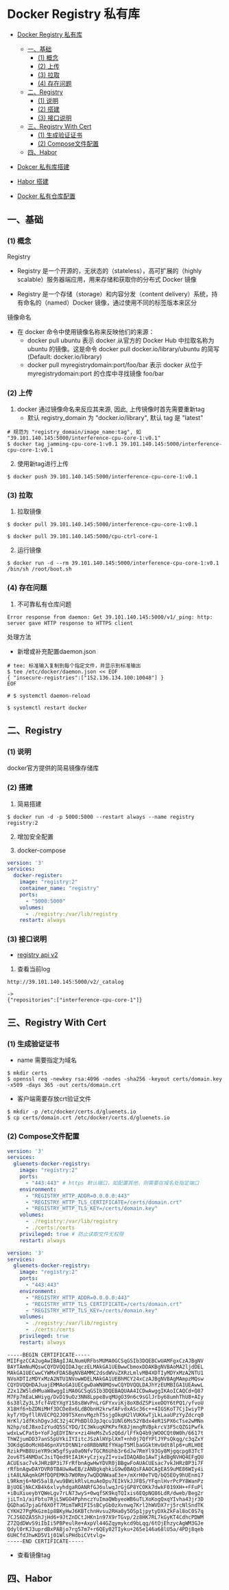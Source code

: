 # Docker Registry 私有库

- [Docker Registry 私有库](#docker-registry-私有库)
  - [一、基础](#一基础)
    - [(1) 概念](#1-概念)
    - [(2) 上传](#2-上传)
    - [(3) 拉取](#3-拉取)
    - [(4) 存在问题](#4-存在问题)
  - [二、Registry](#二registry)
    - [(1) 说明](#1-说明)
    - [(2) 搭建](#2-搭建)
    - [(3) 接口说明](#3-接口说明)
  - [三、Registry With Cert](#三registry-with-cert)
    - [(1) 生成验证证书](#1-生成验证证书)
    - [(2) Compose文件配置](#2-compose文件配置)
  - [四、Habor](#四habor)


- [Dokcer 私有库搭建](https://www.cnblogs.com/huanchupkblog/p/10843800.html)
- [Habor 搭建](https://cloud.tencent.com/developer/article/1404719)
- [Docker 私有仓库配置](https://blog.csdn.net/buildcourage/article/details/80296453)

## 一、基础

### (1) 概念

Registry
   - Registry 是一个开源的，无状态的（stateless），高可扩展的（highly scalable）服务器端应用，用来存储和获取你的分布式 Docker 镜像

   - Registry 是一个存储（storage）和内容分发（content delivery）系统，持有命名的（named）Docker 镜像，通过使用不同的标签版本来区分

镜像命名
   - 在 docker 命令中使用镜像名称来反映他们的来源：
      - docker pull ubuntu 表示 docker 从官方的 Docker Hub 中拉取名称为 ubuntu 的镜像。这是命令 docker pull docker.io/library/ubuntu 的简写(Default: docker.io/library)
      - docker pull myregistrydomain:port/foo/bar 表示 docker 从位于 myregistrydomain:port 的仓库中寻找镜像 foo/bar

### (2) 上传

1. docker 通过镜像命名来反应其来源, 因此, 上传镜像时首先需要重新tag
   - 默认 registry_domain 为 "docker.io/library", 默认 tag 是 "latest" 

```shell
# 规范为 "registry_domain/image_name:tag", 如 "39.101.140.145:5000/interference-cpu-core-1:v0.1"
$ docker tag jamming-cpu-core-1:v0.1 39.101.140.145:5000/interference-cpu-core-1:v0.1
```

2. 使用新tag进行上传

```shell
$ docker push 39.101.140.145:5000/interference-cpu-core-1:v0.1
```

### (3) 拉取

1. 拉取镜像

```shell
$ docker pull 39.101.140.145:5000/interference-cpu-core-1:v0.1

$ docker pull 39.101.140.145:5000/cpu-ctrl-core-1

```

2. 运行镜像

```shell
$ docker run -d --rm 39.101.140.145:5000/interference-cpu-core-1:v0.1 /bin/sh /root/boot.sh
```

### (4) 存在问题

1. 不可靠私有仓库问题

```shell
Error response from daemon: Get 39.101.140.145:5000/v1/_ping: http: server gave HTTP response to HTTPS client
```

处理方法
   - 新增或补充配置daemon.json
```shell
# tee: 标准输入复制到每个指定文件，并显示到标准输出 
$ tee /etc/docker/daemon.json << EOF
{ "insecure-registries":["152.136.134.100:10048"] }
EOF

# $ systemctl daemon-reload

$ systemctl restart docker 
```


## 二、Registry

### (1) 说明

docker官方提供的简易镜像存储库

### (2) 搭建

1. 简易搭建

```shell
$ docker run -d -p 5000:5000 --restart always --name registry registry:2 
```

2. 增加安全配置

3. docker-compose

```yml
version: '3'
services:
  docker-register:
    image: "registry:2"
    container_name: "registry"
    ports:
      - "5000:5000"
    volumes:
      - ./registry:/var/lib/registry
    restart: always       
```



### (3) 接口说明 

- [registry api v2](https://docs.docker.com/registry/spec/api/)

1. 查看当前log

```http
http://39.101.140.145:5000/v2/_catalog

->
{"repositories":["interference-cpu-core-1"]}
```

## 三、Registry With Cert


### (1) 生成验证证书

- name 需要指定为域名

```shell
$ mkdir certs
$ openssl req -newkey rsa:4096 -nodes -sha256 -keyout certs/domain.key -x509 -days 365 -out certs/domain.crt
```

- 客户端需要存放crt验证文件

```shell
$ mkdir -p /etc/docker/certs.d/gluenets.io
$ cp certs/domain.crt /etc/docker/certs.d/gluenets.io
```

### (2) Compose文件配置

```yml
version: '3'
services:
  gluenets-docker-registry:
    image: "registry:2"
    ports:
      - "443:443" # https 默认端口，如配置其他，则需要在域名处指定端口
    environment:
      - "REGISTRY_HTTP_ADDR=0.0.0.0:443"
      - "REGISTRY_HTTP_TLS_CERTIFICATE=/certs/domain.crt"
      - "REGISTRY_HTTP_TLS_KEY=/certs/domain.key"
    volumes:
      - ./registry:/var/lib/registry
      - ./certs:/certs
    privileged: true # 防止读取文件无权限
    restart: always
```

```yml
version: '3'
services:
  gluenets-docker-registry:
    image: "registry:2"
    ports:
      - "443:443"
    environment:
      - "REGISTRY_HTTP_ADDR=0.0.0.0:443"
      - "REGISTRY_HTTP_TLS_CERTIFICATE=/certs/domain.crt"
      - "REGISTRY_HTTP_TLS_KEY=/certs/domain.key"
    volumes:
      - ./registry:/var/lib/registry
      - ./certs:/certs
    privileged: true 
    restart: always
```


```cert
-----BEGIN CERTIFICATE-----
MIIFgzCCA2ugAwIBAgIJALNumURFbsMUMA0GCSqGSIb3DQEBCwUAMFgxCzAJBgNV
BAYTAmNuMQswCQYDVQQIDAJqczELMAkGA1UEBwwCbmoxDDAKBgNVBAoMA2ljdDEL
MAkGA1UECwwCYWMxFDASBgNVBAMMC2dsdWVuZXRzLmlvMB4XDTIyMDYxMzA2NTU1
NVoXDTIzMDYxMzA2NTU1NVowWDELMAkGA1UEBhMCY24xCzAJBgNVBAgMAmpzMQsw
CQYDVQQHDAJuajEMMAoGA1UECgwDaWN0MQswCQYDVQQLDAJhYzEUMBIGA1UEAwwL
Z2x1ZW5ldHMuaW8wggIiMA0GCSqGSIb3DQEBAQUAA4ICDwAwggIKAoICAQCd+Q87
M7Fp7mEaLWHiyg/DvD19uOz3NN8Lppe8vqMUgO39n6c9sGlJrby68umhThU8+AIy
6s38lZy3L3fcf4VEYXgY1S8s8WvPnLrGFYxviKj8oXBdZSPixeDOY6tPQ1/yfvoU
X18Hf6+bZDNiMHf3DCDe8x6LdBObnH2krwfAFvdxASc36c++4IGSKoT7CjIwiyTP
kyT/YDyfllRVECPQ2JO9T5XenvMgzhT5sjgOkqH2lVUKKwTjLkLaaUPzYyZdcrq0
HrKl/1dfKshDgvJdC32j4CPhBDlOJpJqcu1UNl6Ms52YBdx4eR1SPX6cTse2wMNn
N2hp/oEJBxoIzYudQ5SCYDQ/IC3WkuqKPKPxfK8JjmngRVBpkrcV3F5cQZG1Pwfk
wdxLwCPatb+YoFJgEDYINrx+zi4HeMsZv5zQ6d/lFfkQ4b9jWOOCQt0W0h/6617t
ThWZjumDD37anS5pUYkiIYIitcJSzAlHYplXmT+nh0j7QfYPlJYPsQkqg/c3qZxY
3OKdqG0oMcH846pnXVtDtNN1ro8RBbNREfYHapT5MlbaGGktHvUdt8lp6+uRLH0E
RzikPHB8UieYR9cW5gfSya0a0NfvTGCR6Uhb3r6dJw7RmYl93Gy8Mjgqcpg83TcT
2ov6TS4NMDaCJsiTQed9tIA1K+yCzjxyZI+viwIDAQABo1AwTjAdBgNVHQ4EFgQU
ACUEsac7vkJHRzBP3i7FrRfbnAgwHwYDVR0jBBgwFoAUACUEsac7vkJHRzBP3i7F
rRfbnAgwDAYDVR0TBAUwAwEB/zANBgkqhkiG9w0BAQsFAAOCAgEAS9uME86WIy4i
itA8LNAqmkGMfDQPEMKb7W0Rmy7wQDQNWaaE3e+/mXrH0eTVQ/bQ5EOy9hUEnm17
L9Rkmj6+NH55alB/wu9BWikRlvLmuAeDpu7EIkVkJJFBS/YFqnlHvrPcPY8WanPz
BjUOEjNkCXB4k6xlvyhdgaROANRfGJ6ulwqJrGjGP8YCOKk7dwkF019XH++FFuPl
+iBuXiueybYQWeLgv7rLN73wyS+0wqfSK9kqTQIxis6EQpNQ86LdR/dweb/Beg2r
jiLTn1/aiFbtu7RjL5WGO4PphnczYuImaQWbyeoWB6uTLXoKogQxqYIvha43jr3D
QGDhaG7pjaGf6XOfT7MimTWRIFI5sBCyGb0zXvnwq7Krl2hWVDX7rj5rcNlSndTK
CYKH27PgMkGzm1p8BKyHwJ6KBTchnHvsu2RHa0y5OSp1jpytyDXkZkFal8oC0S7q
7CJS6DZA5ShJjHd6+9JtZnDCtJHKn1n97X9rTGvp/2z8HK7RL7kGyKT4CdhcPDWM
Z7ZQdDWvS9iIbIi5PBPeulRe+AxpVl44GZqymykcd9bLqg/6tOjEhzycAgWM3GJe
Qdyl0rKJ3uprdBxPABjo7rg57m7+r6QEy02TIyku+265e146a68lU5a/4PDj8qeb
6UHCfdJhwKD5V1j01WlsPHdbiCVtvlg=
-----END CERTIFICATE-----
```


- 查看镜像tag


## 四、Habor


